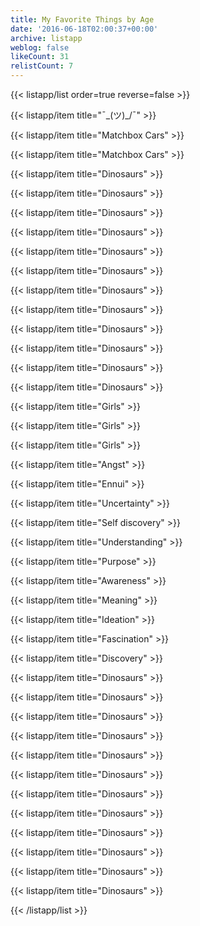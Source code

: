 ```yaml
---
title: My Favorite Things by Age
date: '2016-06-18T02:00:37+00:00'
archive: listapp
weblog: false
likeCount: 31
relistCount: 7
---
```



{{< listapp/list order=true reverse=false >}}

   {{< listapp/item title="¯\_(ツ)_/¯" >}}

   {{< listapp/item title="Matchbox Cars" >}}

   {{< listapp/item title="Matchbox Cars" >}}

   {{< listapp/item title="Dinosaurs" >}}

   {{< listapp/item title="Dinosaurs" >}}

   {{< listapp/item title="Dinosaurs" >}}

   {{< listapp/item title="Dinosaurs" >}}

   {{< listapp/item title="Dinosaurs" >}}

   {{< listapp/item title="Dinosaurs" >}}

   {{< listapp/item title="Dinosaurs" >}}

   {{< listapp/item title="Dinosaurs" >}}

   {{< listapp/item title="Dinosaurs" >}}

   {{< listapp/item title="Dinosaurs" >}}

   {{< listapp/item title="Dinosaurs" >}}

   {{< listapp/item title="Dinosaurs" >}}

   {{< listapp/item title="Girls" >}}

   {{< listapp/item title="Girls" >}}

   {{< listapp/item title="Girls" >}}

   {{< listapp/item title="Angst" >}}

   {{< listapp/item title="Ennui" >}}

   {{< listapp/item title="Uncertainty" >}}

   {{< listapp/item title="Self discovery" >}}

   {{< listapp/item title="Understanding" >}}

   {{< listapp/item title="Purpose" >}}

   {{< listapp/item title="Awareness" >}}

   {{< listapp/item title="Meaning" >}}

   {{< listapp/item title="Ideation" >}}

   {{< listapp/item title="Fascination" >}}

   {{< listapp/item title="Discovery" >}}

   {{< listapp/item title="Dinosaurs" >}}

   {{< listapp/item title="Dinosaurs" >}}

   {{< listapp/item title="Dinosaurs" >}}

   {{< listapp/item title="Dinosaurs" >}}

   {{< listapp/item title="Dinosaurs" >}}

   {{< listapp/item title="Dinosaurs" >}}

   {{< listapp/item title="Dinosaurs" >}}

   {{< listapp/item title="Dinosaurs" >}}

   {{< listapp/item title="Dinosaurs" >}}

   {{< listapp/item title="Dinosaurs" >}}

   {{< listapp/item title="Dinosaurs" >}}

   {{< listapp/item title="Dinosaurs" >}}

{{< /listapp/list >}}
